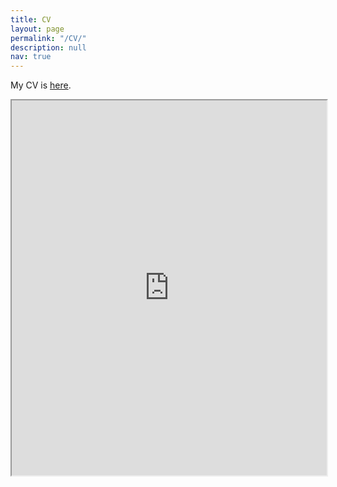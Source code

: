 ```yaml
---
title: CV
layout: page
permalink: "/CV/"
description: null
nav: true
---
```


My CV is [here](https://drive.google.com/file/d/1wG3FuVh8veWMxFvGKWx2OnlgrCY9zwL9/view).

<iframe src="https://drive.google.com/file/d/1wG3FuVh8veWMxFvGKWx2OnlgrCY9zwL9/preview" width="100%" height="600pt"></iframe>
